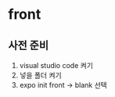 # front

<h2>사전 준비</h2>
<ol>
  <li>visual studio code 켜기</li>
  <li>넣을 폴더 켜기</li>
  <li>expo init front -> blank 선택</li>
</ol>
